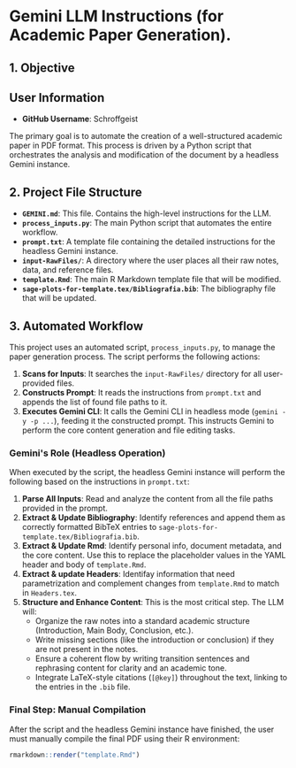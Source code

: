 # Gemini LLM Instructions (for Academic Paper Generation).

## 1. Objective

## User Information

*   **GitHub Username**: Schroffgeist

The primary goal is to automate the creation of a well-structured academic paper in PDF format. This process is driven by a Python script that orchestrates the analysis and modification of the document by a headless Gemini instance.

## 2. Project File Structure

- **`GEMINI.md`**: This file. Contains the high-level instructions for the LLM.
- **`process_inputs.py`**: The main Python script that automates the entire workflow.
- **`prompt.txt`**: A template file containing the detailed instructions for the headless Gemini instance.
- **`input-RawFiles/`**: A directory where the user places all their raw notes, data, and reference files.
- **`template.Rmd`**: The main R Markdown template file that will be modified.
- **`sage-plots-for-template.tex/Bibliografia.bib`**: The bibliography file that will be updated.

## 3. Automated Workflow

This project uses an automated script, `process_inputs.py`, to manage the paper generation process. The script performs the following actions:

1.  **Scans for Inputs**: It searches the `input-RawFiles/` directory for all user-provided files.
2.  **Constructs Prompt**: It reads the instructions from `prompt.txt` and appends the list of found file paths to it.
3.  **Executes Gemini CLI**: It calls the Gemini CLI in headless mode (`gemini -y -p ...`), feeding it the constructed prompt. This instructs Gemini to perform the core content generation and file editing tasks.

### Gemini's Role (Headless Operation)

When executed by the script, the headless Gemini instance will perform the following based on the instructions in `prompt.txt`:

1.  **Parse All Inputs**: Read and analyze the content from all the file paths provided in the prompt.
2.  **Extract & Update Bibliography**: Identify references and append them as correctly formatted BibTeX entries to `sage-plots-for-template.tex/Bibliografia.bib`.
3.  **Extract & Update Rmd**: Identify personal info, document metadata, and the core content. Use this to replace the placeholder values in the YAML header and body of `template.Rmd`.
4.  **Extract & update Headers**: Identifay information that need parametrization and complement changes from `template.Rmd` to match in `Headers.tex`.
5.  **Structure and Enhance Content**: This is the most critical step. The LLM will:
    -   Organize the raw notes into a standard academic structure (Introduction, Main Body, Conclusion, etc.).
    -   Write missing sections (like the introduction or conclusion) if they are not present in the notes.
    -   Ensure a coherent flow by writing transition sentences and rephrasing content for clarity and an academic tone.
    -   Integrate LaTeX-style citations (`[@key]`) throughout the text, linking to the entries in the `.bib` file.

### Final Step: Manual Compilation

After the script and the headless Gemini instance have finished, the user must manually compile the final PDF using their R environment:

```R
rmarkdown::render("template.Rmd")
```
